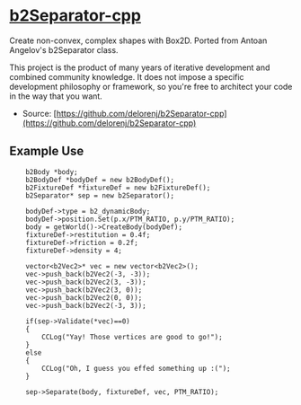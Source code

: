 

# [b2Separator-cpp](https://github.com/delorenj/b2Separator-cpp)

Create non-convex, complex shapes with Box2D. Ported from Antoan Angelov's b2Separator class.

This project is the product of many years of iterative development and combined
community knowledge. It does not impose a specific development philosophy or
framework, so you're free to architect your code in the way that you want.

* Source: [https://github.com/delorenj/b2Separator-cpp](https://github.com/delorenj/b2Separator-cpp)

## Example Use

        b2Body *body;
        b2BodyDef *bodyDef = new b2BodyDef();
        b2FixtureDef *fixtureDef = new b2FixtureDef();
        b2Separator* sep = new b2Separator();

        bodyDef->type = b2_dynamicBody;
        bodyDef->position.Set(p.x/PTM_RATIO, p.y/PTM_RATIO);
        body = getWorld()->CreateBody(bodyDef);
        fixtureDef->restitution = 0.4f;
        fixtureDef->friction = 0.2f;
        fixtureDef->density = 4;
        
        vector<b2Vec2>* vec = new vector<b2Vec2>();
        vec->push_back(b2Vec2(-3, -3));
        vec->push_back(b2Vec2(3, -3));
        vec->push_back(b2Vec2(3, 0));
        vec->push_back(b2Vec2(0, 0));
        vec->push_back(b2Vec2(-3, 3));

        if(sep->Validate(*vec)==0)
        {
            CCLog("Yay! Those vertices are good to go!");
        }
        else
        {
            CCLog("Oh, I guess you effed something up :(");
        }
    
        sep->Separate(body, fixtureDef, vec, PTM_RATIO);

